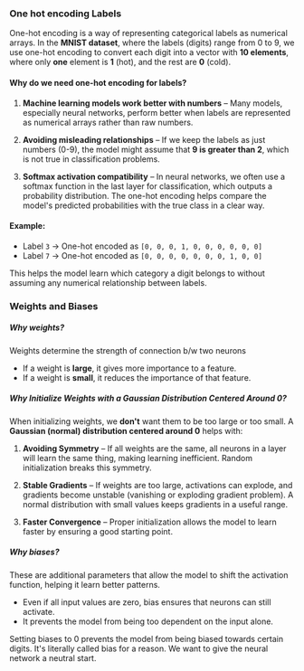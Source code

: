 
### One hot encoding Labels

One-hot encoding is a way of representing categorical labels as numerical arrays. In the **MNIST dataset**, where the labels (digits) range from 0 to 9, we use one-hot encoding to convert each digit into a vector with **10 elements**, where only **one** element is **1** (hot), and the rest are **0** (cold).

#### Why do we need one-hot encoding for labels?

1. **Machine learning models work better with numbers** – Many models, especially neural networks, perform better when labels are represented as numerical arrays rather than raw numbers.
    
2. **Avoiding misleading relationships** – If we keep the labels as just numbers (0-9), the model might assume that **9 is greater than 2**, which is not true in classification problems.
    
3. **Softmax activation compatibility** – In neural networks, we often use a softmax function in the last layer for classification, which outputs a probability distribution. The one-hot encoding helps compare the model's predicted probabilities with the true class in a clear way.
    

#### Example:

- Label `3` → One-hot encoded as `[0, 0, 0, 1, 0, 0, 0, 0, 0, 0]`
- Label `7` → One-hot encoded as `[0, 0, 0, 0, 0, 0, 0, 1, 0, 0]`

This helps the model learn which category a digit belongs to without assuming any numerical relationship between labels.

### Weights and Biases

##### Why weights?

Weights determine the strength of connection b/w two neurons
- If a weight is **large**, it gives more importance to a feature.
- If a weight is **small**, it reduces the importance of that feature.

##### Why Initialize Weights with a Gaussian Distribution Centered Around 0?

When initializing weights, we **don't** want them to be too large or too small. A **Gaussian (normal) distribution centered around 0** helps with:

1. **Avoiding Symmetry** – If all weights are the same, all neurons in a layer will learn the same thing, making learning inefficient. Random initialization breaks this symmetry.
    
2. **Stable Gradients** – If weights are too large, activations can explode, and gradients become unstable (vanishing or exploding gradient problem). A normal distribution with small values keeps gradients in a useful range.
    
3. **Faster Convergence** – Proper initialization allows the model to learn faster by ensuring a good starting point.

##### Why biases?

These are additional parameters that allow the model to shift the activation function, helping it learn better patterns.

- Even if all input values are zero, bias ensures that neurons can still activate.
- It prevents the model from being too dependent on the input alone.

Setting biases to 0 prevents the model from being biased towards certain digits. It's literally called bias for a reason. We want to give the neural network a neutral start.

